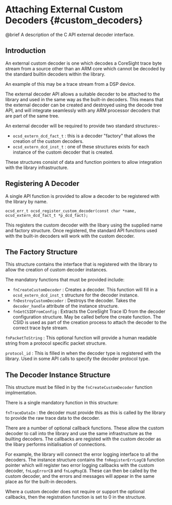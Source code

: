 Attaching External Custom Decoders    {#custom_decoders}
==================================

@brief A description of the C API external decoder interface.

Introduction
------------

An external custom decoder is one which decodes a CoreSight trace byte stream from a source other
than an ARM core which cannot be decoded by the standard builtin decoders within the library.

An example of this may be a trace stream from a DSP device.

The external decoder API allows a suitable decoder to be attached to the library and used in the 
same way as the built-in decoders. This means that the external decoder can be created and destroyed
using the decode tree API, and will integrate seamlessly with any ARM processor decoders that are part
of the same tree.

An external decoder will be required to provide two standard structures:-

- `ocsd_extern_dcd_fact_t` : this is a decoder "factory" that allows the creation of the custom decoders.
- `ocsd_extern_dcd_inst_t` : one of these structures exists for each instance of the custom decoder that is created.

These structures consist of data and function pointers to allow integration with the library infrastructure.

Registering A Decoder
---------------------

A single API function is provided to allow a decoder to be registered with the library by name. 

    ocsd_err_t ocsd_register_custom_decoder(const char *name, ocsd_extern_dcd_fact_t *p_dcd_fact);

This registers the custom decoder with the libary using the supplied name and factory structure.
Once registered, the standard API functions used with the built-in decoders will work with the custom decoder.

The Factory Structure
---------------------
This structure contains the interface that is registered with the library to allow the creation of custom decoder instances.

The mandatory functions that must be provided include:
- `fnCreateCustomDecoder`  : Creates a decoder. This function will fill in a `ocsd_extern_dcd_inst_t` structure for the decoder instance.
- `fnDestroyCustomDecoder` : Destroys the decoder. Takes the `decoder_handle` attribute of the instance structure.
- `fnGetCSIDFromConfig`    : Extracts the CoreSight Trace ID from the decoder configuration structure. 
                             May be called before the create function. The CSID is used as part of the creation process to 
                             attach the decoder to the correct trace byte stream.

`fnPacketToString` : This optional function will provide a human readable string from a protocol specific packet structure.

`protocol_id` : This is filled in when the decoder type is registered with the library. Used in some API 
                calls to specify the decoder protocol type.



The Decoder Instance Structure
------------------------------

This structure must be filled in by the `fnCreateCustomDecoder` function implmentation. 

There is a single mandatory function in this structure:

   `fnTraceDataIn` : the decoder must provide this as this is called by the library to provide the 
                     raw trace data to the decoder.

There are a number of optional callback functions. These allow the custom decoder to call into the library 
and use the same infrastructure as the builting decoders. The callbacks are registed with the custom decoder 
as the libary performs initialisation of connections. 

For example, the library will connect the error logging interface to all the decoders. The instance structure
contains the `fnRegisterErrLogCB` function pointer which will register two error logging callbacks with the custom 
decoder,  `fnLogErrorCB` and `fnLogMsgCB`. These can then be called by the custom decoder, and the errors and 
messages will appear in the same place as for the built-in decoders.

Where a custom decoder does not require or support the optional callbacks, then the registration function is set to 
0 in the structure. 






